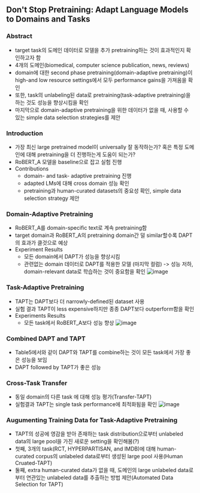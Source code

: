 ## Don't Stop Pretraining: Adapt Language Models to Domains and Tasks

### Abstract
- target task의 도메인 데이터로 모델을 추가 pretraining하는 것이 효과적인지 확인하고자 함
- 4개의 도메인(biomedical, computer science publication, news, reviews)
- domain에 대한 second phase pretraining(domain-adaptive pretraining)이 high-and low resource settings에서 모두 performance gains을 가져옴을 확인 
- 또한, task의 unlabeling된 data로 pretraining(task-adaptive pretraining)을 하는 것도 성능을 향상시킴을 확인
- 마지막으로 domain-adaptive pretraining을 위한 데이터가 없을 때, 사용할 수 있는 simple data selection strategies를 제안

### Introduction
- 가장 최신 large pretrained model이 universally 잘 동작하는가? 혹은 특정 도메인에 대해 pretraining을 더 진행하는게 도움이 되는가?
- RoBERT_A 모델을 baseline으로 잡고 실험 진행
- Contributions
  - domain- and task- adaptive pretraining 진행
  - adapted LMs에 대해 cross domain 성능 확인
  - pretraining과 human-curated datasets의 중요성 확인, simple data selection strategy 제안

### Domain-Adaptive Pretraining
- RoBERT_A를 domain-specific text로 계속 pretraining함
- target domain과 RoBERT_A의 pretraining domain간 덜 similar할수록 DAPT의 효과가 클것으로 예상
- Experiment Results
  - 모든 domain에서 DAPT가 성능을 향상시킴
  - 관련없는 domain 데이터로 DAPT를 적용한 모델 (마지막 컬럼) -> 성능 저하, domain-relevant data로 학습하는 것이 중요함을 확인 
  ![image](https://user-images.githubusercontent.com/48814946/110467055-e15bfe00-8119-11eb-93fd-cefb983eb50d.png)
  
### Task-Adaptive Pretraining
- TAPT는 DAPT보다 더 narrowly-defined된 dataset 사용
- 실험 결과 TAPT이 less expensive하지만 종종 DAPT보다 outperform함을 확인
- Experiments Results
  - 모든 task에서 RoBERT_A보다 성능 향상
  ![image](https://user-images.githubusercontent.com/48814946/110467779-c50c9100-811a-11eb-922e-b40464d11e8c.png)
  
### Combined DAPT and TAPT
- Table5에서와 같이 DAPT와 TAPT를 combine하는 것이 모든 task에서 가장 좋은 성능을 보임
- DAPT followed by TAPT가 좋은 성능

### Cross-Task Transfer
- 동일 domain의 다른 task 에 대해 성능 평가(Transfer-TAPT)
- 실험결과 TAPT는 single task performance에 최적화됨을 확인
![image](https://user-images.githubusercontent.com/48814946/110468548-cbe7d380-811b-11eb-82e0-603908524038.png)

### Augumenting Training Data for Task-Adaptive Pretraining
- TAPT의 성공에 영감을 받아 존재하는 task distribution으로부터 unlabeled data의 large pool을 가진 새로운 setting을 확인해봄(?)
- 첫째, 3개의 task(RCT, HYPERPARTISAN, and IMDB)에 대해 human-curated corpus의 unlabeled data로부터 생성된 large pool 사용(Human Cruated-TAPT)
- 둘째, extra human-curated data가 없을 때, 도메인의 large unlabeled data로부터 연관있는 unlabeled data를 추출하는 방법 제안(Automated Data Selection for TAPT)



